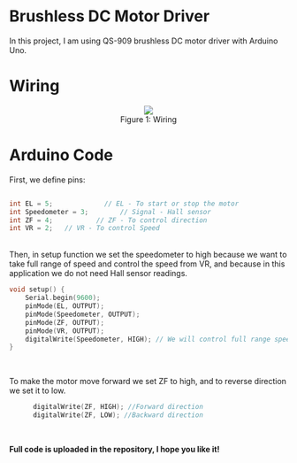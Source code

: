 # Brushless DC Motor Driver


In this project, I am using QS-909 brushless DC motor driver with Arduino Uno.


# Wiring

<p align="center">
<img src="https://user-images.githubusercontent.com/85786699/128597942-5051f35a-e6a9-408f-a15a-a44f62ed08c6.PNG">
<br> 
Figure 1: Wiring</p>


# Arduino Code


First, we define pins:
<br>
```C++

int EL = 5;             // EL - To start or stop the motor
int Speedometer = 3;        // Signal - Hall sensor
int ZF = 4;           // ZF - To control direction
int VR = 2;   // VR - To control Speed
```
<br>
Then, in setup function we set the speedometer to high because we want to take full range of speed and control the speed from VR, and because in this application we do not need Hall sensor readings.

<br>

```C++
void setup() {
    Serial.begin(9600);
    pinMode(EL, OUTPUT);
    pinMode(Speedometer, OUTPUT);
    pinMode(ZF, OUTPUT);
    pinMode(VR, OUTPUT);
    digitalWrite(Speedometer, HIGH); // We will control full range speed using VR 
}
```
<br>

To make the motor move forward we set ZF to high, and to reverse direction we set it to low.
<br>

```C++
      digitalWrite(ZF, HIGH); //Forward direction
      digitalWrite(ZF, LOW); //Backward direction

```
<br>

**Full code is uploaded in the repository, I hope you like it!**
